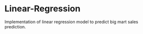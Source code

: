 # Linear-Regression
Implementation of linear regression model to predict big mart sales prediction.
